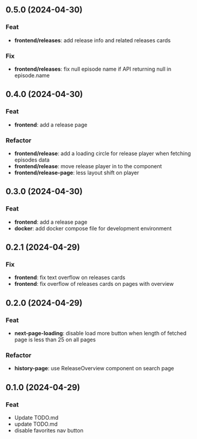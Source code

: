 ## 0.5.0 (2024-04-30)

### Feat

- **frontend/releases**: add release info and related releases cards

### Fix

- **frontend/releases**: fix null episode name if API returning null in episode.name

## 0.4.0 (2024-04-30)

### Feat

- **frontend**: add a release page

### Refactor

- **frontend/release**: add a loading circle for release player when fetching episodes data
- **frontend/release**: move release player in to the component
- **frontend/release-page**: less layout shift on player

## 0.3.0 (2024-04-30)

### Feat

- **frontend**: add a release page
- **docker**: add docker compose file for development environment

## 0.2.1 (2024-04-29)

### Fix

- **frontend**: fix text overflow on releases cards
- **frontend**: fix overflow of releases cards on pages with overview

## 0.2.0 (2024-04-29)

### Feat

- **next-page-loading**: disable load more button when length of fetched page is less than 25 on all pages

### Refactor

- **history-page**: use ReleaseOverview component on search page

## 0.1.0 (2024-04-29)

### Feat

- Update TODO.md
- update TODO.md
- disable favorites nav button
